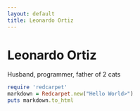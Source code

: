 ```yaml
---
layout: default
title: Leonardo Ortiz
---
```

<div class="blurb">
	<h1>Leonardo Ortiz</h1>
	<p>Husband, programmer, father of 2 cats</p>
</div>

```ruby
require 'redcarpet'
markdown = Redcarpet.new("Hello World>")
puts markdown.to_html
```
